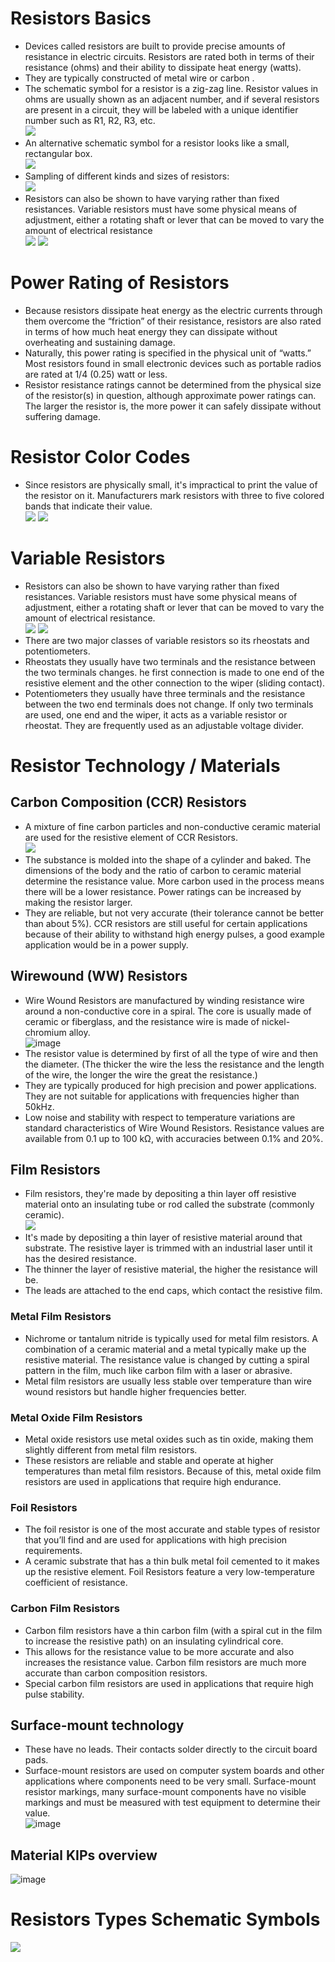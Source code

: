 # Resistors Basics
- Devices called resistors are built to provide precise amounts of resistance in electric circuits. Resistors are rated both in terms of their resistance (ohms) and their ability to dissipate heat energy (watts).
- They are typically constructed of metal wire or carbon .
- The schematic symbol for a resistor is a zig-zag line. Resistor values in ohms are usually shown as an adjacent number, and if several resistors are present in a circuit, they will be labeled with a unique identifier number such as R1, R2, R3, etc.<br />
![](https://www.allaboutcircuits.com/uploads/articles/resistor-values-150-25-ohms.jpg) 
 - An alternative schematic symbol for a resistor looks like a small, rectangular box.<br />
 ![](https://www.allaboutcircuits.com/uploads/articles/rectangular-box-resistor-schematic-symbol.jpg)
 - Sampling of different kinds and sizes of resistors:<br />
 ![](https://www.allaboutcircuits.com/uploads/articles/example-sizes-resistors.jpg)
  - Resistors can also be shown to have varying rather than fixed resistances. Variable resistors must have some physical means of adjustment, either a rotating shaft or lever that can be moved to vary the amount of electrical resistance<br />
 ![](https://www.allaboutcircuits.com/uploads/articles/variable-resistance-resistors.jpg) ![](https://www.allaboutcircuits.com/uploads/articles/potentiometer-as-resistor.jpg)
 
# Power Rating of Resistors
- Because resistors dissipate heat energy as the electric currents through them overcome the “friction” of their resistance, resistors are also rated in terms of how much heat energy they can dissipate without overheating and sustaining damage. 
-  Naturally, this power rating is specified in the physical unit of “watts.” Most resistors found in small electronic devices such as portable radios are rated at 1/4 (0.25) watt or less.
- Resistor resistance ratings cannot be determined from the physical size of the resistor(s) in question, although approximate power ratings can. The larger the resistor is, the more power it can safely dissipate without suffering damage.

# Resistor Color Codes
-  Since resistors are physically small, it's impractical to print the value of the resistor on it. Manufacturers mark resistors with three to five colored bands that indicate their value.<br />
![](https://sub.allaboutcircuits.com/images/11067.png)
![](https://www.pc-control.co.uk/images/resistor_code2.gif)

# Variable Resistors
- Resistors can also be shown to have varying rather than fixed resistances. Variable resistors must have some physical means of adjustment, either a rotating shaft or lever that can be moved to vary the amount of electrical resistance.<br />
 ![](https://www.allaboutcircuits.com/uploads/articles/variable-resistance-resistors.jpg) ![](https://www.allaboutcircuits.com/uploads/articles/potentiometer-as-resistor.jpg)
- There are two major classes of variable resistors so its rheostats and potentiometers.
- Rheostats they usually have two terminals and the resistance between the two terminals changes. he first connection is made to one end of the resistive element and the other connection to the wiper (sliding contact). 
- Potentiometers they usually have three terminals and the resistance between the two end terminals does not change. If only two terminals are used, one end and the wiper, it acts as a variable resistor or rheostat. They are frequently used as an adjustable voltage divider.


# Resistor Technology / Materials
## Carbon Composition (CCR) Resistors
- A mixture of fine carbon particles and non-conductive ceramic material are used for the resistive element of CCR Resistors.<br />
![](https://eepower.com/uploads/education/carbon_composition_resistor.png)
- The substance is molded into the shape of a cylinder and baked. The dimensions of the body and the ratio of carbon to ceramic material determine the resistance value. More carbon used in the process means there will be a lower resistance. Power ratings can be increased by making the resistor larger.
- They are reliable, but not very accurate (their tolerance cannot be better than about 5%). CCR resistors are still useful for certain applications because of their ability to withstand high energy pulses, a good example application would be in a power supply.

## Wirewound (WW) Resistors
- Wire Wound Resistors are manufactured by winding resistance wire around a non-conductive core in a spiral. The core is usually made of ceramic or fiberglass, and the resistance wire is made of nickel-chromium alloy. <br />
![image](https://user-images.githubusercontent.com/86968217/164689501-d6ed4e6d-3d8b-4bfe-809a-d8c1fdcd2ff7.png)
- The resistor value is determined by first of all the type of wire and then the diameter. (The thicker the wire the less the resistance and the length of the wire, the longer the wire the great the resistance.)
- They are typically produced for high precision and power applications. They are not suitable for applications with frequencies higher than 50kHz.
- Low noise and stability with respect to temperature variations are standard characteristics of Wire Wound Resistors. Resistance values are available from 0.1 up to 100 kΩ, with accuracies between 0.1% and 20%.

## Film Resistors
- Film resistors, they're made by depositing a thin layer off resistive material onto an insulating tube or rod called the substrate (commonly ceramic). <br />
![](https://n7f2x3w4.rocketcdn.me/wp-content/uploads/2018/08/R3_1-film-resistor-structure.jpg)
- It's made by depositing a thin layer of resistive material around that substrate. The resistive layer is trimmed with an industrial laser until it has the desired resistance. 
- The thinner the layer of resistive material, the higher the resistance will be. 
- The leads are attached to the end caps, which contact the resistive film.

### Metal Film Resistors
- Nichrome or tantalum nitride is typically used for metal film resistors. A combination of a ceramic material and a metal typically make up the resistive material. The resistance value is changed by cutting a spiral pattern in the film, much like carbon film with a laser or abrasive. 
- Metal film resistors are usually less stable over temperature than wire wound resistors but handle higher frequencies better.

### Metal Oxide Film Resistors
- Metal oxide resistors use metal oxides such as tin oxide, making them slightly different from metal film resistors. 
- These resistors are reliable and stable and operate at higher temperatures than metal film resistors. Because of this, metal oxide film resistors are used in applications that require high endurance.

### Foil Resistors
- The foil resistor is  one of the most accurate and stable types of resistor that you’ll find and are used for applications with high precision requirements. 
- A ceramic substrate that has a thin bulk metal foil cemented to it makes up the resistive element. Foil Resistors feature a very low-temperature coefficient of resistance.

### Carbon Film Resistors
- Carbon film resistors have a thin carbon film (with a spiral cut in the film to increase the resistive path) on an insulating cylindrical core. 
- This allows for the resistance value to be more accurate and also increases the resistance value. Carbon film resistors are much more accurate than carbon composition resistors. 
- Special carbon film resistors are used in applications that require high pulse stability.

## Surface-mount technology
- These have no leads. Their contacts solder directly to the circuit board pads.
- Surface-mount resistors are used on computer system boards and other applications where components need to be very small. Surface-mount resistor markings, many surface-mount components have no visible markings and must be measured with test equipment to determine their value. <br />
![image](https://user-images.githubusercontent.com/86968217/164689419-370c7d6c-3cf9-4e35-8c39-8e3ae6a14f19.png)

## Material KIPs overview
![image](https://user-images.githubusercontent.com/86968217/164677991-5b0b70b9-6842-4ad6-a582-9b6fb7ce92a6.png)

# Resistors Types Schematic Symbols
![](https://www.allaboutcircuits.com/uploads/articles/common-types-of-resistors.jpg)
